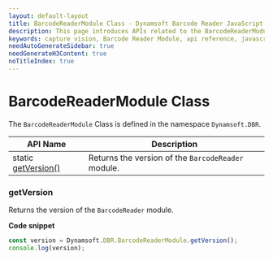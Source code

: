 ```yaml
---
layout: default-layout
title: BarcodeReaderModule Class - Dynamsoft Barcode Reader JavaScript Edition API
description: This page introduces APIs related to the BarcodeReaderModule Class of Dynamsoft Barcode Reader JavaScript Edition.
keywords: capture vision, Barcode Reader Module, api reference, javascript, js
needAutoGenerateSidebar: true
needGenerateH3Content: true
noTitleIndex: true
---
```


# BarcodeReaderModule Class

The `BarcodeReaderModule` Class is defined in the namespace `Dynamsoft.DBR`.

| API Name                                           | Description                                                         |
| -------------------------------------------------- | ------------------------------------------------------------------- |
| static [getVersion()](#getversion)               | Returns the version of the `BarcodeReader` module.                  |

### getVersion

Returns the version of the `BarcodeReader` module.

**Code snippet**

```javascript
const version = Dynamsoft.DBR.BarcodeReaderModule.getVersion();
console.log(version);
```